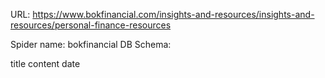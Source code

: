 URL: https://www.bokfinancial.com/insights-and-resources/insights-and-resources/personal-finance-resources

Spider name: bokfinancial
DB Schema:

title
content
date